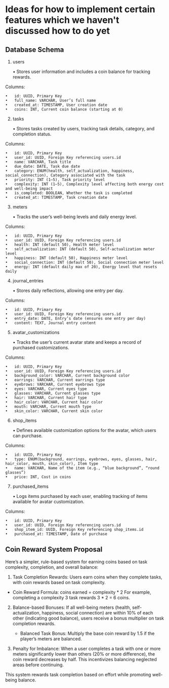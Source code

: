 # Ideas for how to implement certain features which we haven't discussed how to do yet

## Database Schema

1. users

   • Stores user information and includes a coin balance for tracking rewards.

Columns:

    •	id: UUID, Primary Key
    •	full_name: VARCHAR, User’s full name
    •	created_at: TIMESTAMP, User creation date
    •	coins: INT, Current coin balance (starting at 0)

2. tasks

   • Stores tasks created by users, tracking task details, category, and completion status.

Columns:

    •	id: UUID, Primary Key
    •	user_id: UUID, Foreign Key referencing users.id
    •	name: VARCHAR, Task title
    •	due_date: DATE, Task due date
    •	category: ENUM(health, self_actualization, happiness, social_connection), Category associated with the task
    •	priority: INT (1–5), Task priority level
    •	complexity: INT (1–5), Complexity level affecting both energy cost and well-being impact
    •	is_completed: BOOLEAN, Whether the task is completed
    •	created_at: TIMESTAMP, Task creation date

3. meters

   • Tracks the user’s well-being levels and daily energy level.

Columns:

    •	id: UUID, Primary Key
    •	user_id: UUID, Foreign Key referencing users.id
    •	health: INT (default 50), Health meter level
    •	self_actualization: INT (default 50), Self-actualization meter level
    •	happiness: INT (default 50), Happiness meter level
    •	social_connection: INT (default 50), Social connection meter level
    •	energy: INT (default daily max of 20), Energy level that resets daily

4. journal_entries

   • Stores daily reflections, allowing one entry per day.

Columns:

    •	id: UUID, Primary Key
    •	user_id: UUID, Foreign Key referencing users.id
    •	entry_date: DATE, Entry’s date (ensures one entry per day)
    •	content: TEXT, Journal entry content

5. avatar_customizations

   • Tracks the user’s current avatar state and keeps a record of purchased customizations.

Columns:

    •	id: UUID, Primary Key
    •	user_id: UUID, Foreign Key referencing users.id
    •	background_color: VARCHAR, Current background color
    •	earrings: VARCHAR, Current earrings type
    •	eyebrows: VARCHAR, Current eyebrows type
    •	eyes: VARCHAR, Current eyes type
    •	glasses: VARCHAR, Current glasses type
    •	hair: VARCHAR, Current hair type
    •	hair_color: VARCHAR, Current hair color
    •	mouth: VARCHAR, Current mouth type
    •	skin_color: VARCHAR, Current skin color

6. shop_items

   • Defines available customization options for the avatar, which users can purchase.

Columns:

    •	id: UUID, Primary Key
    •	type: ENUM(background, earrings, eyebrows, eyes, glasses, hair, hair_color, mouth, skin_color), Item type
    •	name: VARCHAR, Name of the item (e.g., “blue background”, “round glasses”)
    •	price: INT, Cost in coins

7. purchased_items

   • Logs items purchased by each user, enabling tracking of items available for avatar customization.

Columns:

    •	id: UUID, Primary Key
    •	user_id: UUID, Foreign Key referencing users.id
    •	shop_item_id: UUID, Foreign Key referencing shop_items.id
    •	purchased_at: TIMESTAMP, Date of purchase

## Coin Reward System Proposal

Here’s a simpler, rule-based system for earning coins based on task complexity, completion, and overall balance:

1. Task Completion Rewards: Users earn coins when they complete tasks, with coin rewards based on task complexity.

- Coin Reward Formula: coins earned = complexity \* 2
  For example, completing a complexity 3 task rewards 3 \* 2 = 6 coins.

2. Balance-based Bonuses: If all well-being meters (health, self-actualization, happiness, social connection) are within 10% of each other (indicating good balance), users receive a bonus multiplier on task completion rewards.

   - Balanced Task Bonus: Multiply the base coin reward by 1.5 if the player’s meters are balanced.

3. Penalty for Imbalance: When a user completes a task with one or more meters significantly lower than others (20% or more difference), the coin reward decreases by half. This incentivizes balancing neglected areas before continuing.

This system rewards task completion based on effort while promoting well-being balance.
